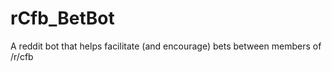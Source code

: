 rCfb_BetBot
===========

A reddit bot that helps facilitate (and encourage) bets between members of /r/cfb
